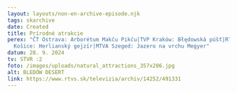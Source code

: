 ```yaml
---
layout: layouts/non-en-archive-episode.njk
tags: skarchive
date: Created
title: Prírodné atrakcie
perex: "ČT Ostrava: Arborétum Makču Pikču|TVP Kraków: Błędowská púšť|RTVS
  Košice: Herlianský gejzír|MTVA Szeged: Jazero na vrchu Megyer"
datum: 28. 9. 2024
tv: STVR :2
foto: /images/uploads/natural_attractions_357x206.jpg
alt: BLEDÓW DESERT
link: https://www.rtvs.sk/televizia/archiv/14252/491331
---
```

